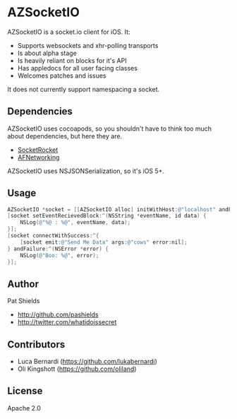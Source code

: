 AZSocketIO
==========
AZSocketIO is a socket.io client for iOS. It:

* Supports websockets and xhr-polling transports
* Is about alpha stage
* Is heavily reliant on blocks for it's API
* Has appledocs for all user facing classes
* Welcomes patches and issues

It does not currently support namespacing a socket.

Dependencies
------------
AZSocketIO uses cocoapods, so you shouldn't have to think too much about dependencies, but here they are.

* [SocketRocket](https://github.com/square/SocketRocket)
* [AFNetworking](https://github.com/AFNetworking/AFNetworking)

AZSocketIO uses NSJSONSerialization, so it's iOS 5+.

Usage
-----
``` objective-c
AZSocketIO *socket = [[AZSocketIO alloc] initWithHost:@"localhost" andPort:@"9000" secure:NO];
[socket setEventRecievedBlock:^(NSString *eventName, id data) {
    NSLog(@"%@ : %@", eventName, data);
}];
[socket connectWithSuccess:^{
    [socket emit:@"Send Me Data" args:@"cows" error:nil];
} andFailure:^(NSError *error) {
    NSLog(@"Boo: %@", error);
}];
```

Author
-------
Pat Shields

* http://github.com/pashields
* http://twitter.com/whatidoissecret

Contributors
------------
* Luca Bernardi (https://github.com/lukabernardi)
* Oli Kingshott (https://github.com/oliland)

License
-------
Apache 2.0

